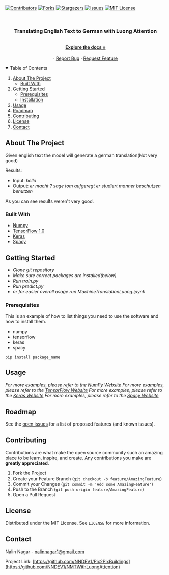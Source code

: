[![Contributors][contributors-shield]][contributors-url]
[![Forks][forks-shield]][forks-url]
[![Stargazers][stars-shield]][stars-url]
[![Issues][issues-shield]][issues-url]
[![MIT License][license-shield]][license-url]




<!-- PROJECT LOGO -->
<br />
<p align="center">
  <a href="https://github.com/NNDEV1/NMTWithLuongAttention">
  </a>

  <h3 align="center">Translating English Text to German with Luong Attention</h3>

  <p align="center">
    <br />
    <a href="https://github.com/NNDEV1/NMTWithLuongAttention"><strong>Explore the docs »</strong></a>
    <br />
    <br />
    ·
    <a href="https://github.com/NNDEV1/NMTWithLuongAttention/issues">Report Bug</a>
    ·
    <a href="https://github.com/NNDEV1/NMTWithLuongAttention/issues">Request Feature</a>
  </p>
</p>



<!-- TABLE OF CONTENTS -->
<details open="open">
  <summary>Table of Contents</summary>
  <ol>
    <li>
      <a href="#about-the-project">About The Project</a>
      <ul>
        <li><a href="#built-with">Built With</a></li>
      </ul>
    </li>
    <li>
      <a href="#getting-started">Getting Started</a>
      <ul>
        <li><a href="#prerequisites">Prerequisites</a></li>
        <li><a href="#installation">Installation</a></li>
      </ul>
    </li>
    <li><a href="#usage">Usage</a></li>
    <li><a href="#roadmap">Roadmap</a></li>
    <li><a href="#contributing">Contributing</a></li>
    <li><a href="#license">License</a></li>
    <li><a href="#contact">Contact</a></li>
  </ol>
</details>



<!-- ABOUT THE PROJECT -->
## About The Project

Given english text the model will generate a german translation(Not very good)

Results: 
* Input: *hello*
* Output: *er macht ? sage tom aufgeregt er studiert manner beschutzen benutzen*

As you can see results weren't very good.

### Built With

* [Numpy](https://numpy.org)
* [TensorFlow 1.0](https://tensorflow.org)
* [Keras](https://keras.io)
* [Spacy](https://spacy.io)



<!-- GETTING STARTED -->
## Getting Started

* *Clone git repository*
* *Make sure correct packages are installed(below)*
* *Run train.py*
* *Run predict.py*
* *or for easier overall usage run MachineTranslationLuong.ipynb*

### Prerequisites

This is an example of how to list things you need to use the software and how to install them.
* numpy
* tensorflow
* keras
* spacy

```pip install package_name```


<!-- USAGE EXAMPLES -->
## Usage

_For more examples, please refer to the [NumPy Website](https://numpy.org)_
_For more examples, please refer to the [TensorFlow Website](https://tensorflow.org)_
_For more examples, please refer to the [Keras Website](https://keras.io)_
_For more examples, please refer to the [Spacy Website](https://spacy.io)_



<!-- ROADMAP -->
## Roadmap

See the [open issues](https://github.com/NNDEV1/NMTWithLuongAttention/issues) for a list of proposed features (and known issues).



<!-- CONTRIBUTING -->
## Contributing

Contributions are what make the open source community such an amazing place to be learn, inspire, and create. Any contributions you make are **greatly appreciated**.

1. Fork the Project
2. Create your Feature Branch (`git checkout -b feature/AmazingFeature`)
3. Commit your Changes (`git commit -m 'Add some AmazingFeature'`)
4. Push to the Branch (`git push origin feature/AmazingFeature`)
5. Open a Pull Request



<!-- LICENSE -->
## License

Distributed under the MIT License. See `LICENSE` for more information.



<!-- CONTACT -->
## Contact

Nalin Nagar - nalinnagar1@gmail.com

Project Link: [https://github.com/NNDEV1/Pix2PixBuildings](https://github.com/NNDEV1/NMTWithLuongAttention)



<!-- MARKDOWN LINKS & IMAGES -->
<!-- https://www.markdownguide.org/basic-syntax/#reference-style-links -->
[contributors-shield]: https://img.shields.io/github/contributors/NNDEV1/NMTWithLuongAttention.svg?style=for-the-badge
[contributors-url]: https://github.com/NNDEV1/NMTWithLuongAttention/graphs/contributors
[forks-shield]: https://img.shields.io/github/forks/NNDEV1/NMTWithLuongAttention.svg?style=for-the-badge
[forks-url]: https://github.com/NNDEV1/NMTWithLuongAttention/network/members
[stars-shield]: https://img.shields.io/github/stars/NNDEV1/NMTWithLuongAttention.svg?style=for-the-badge
[stars-url]: https://github.com/NNDEV1/NMTWithLuongAttention/stargazers
[issues-shield]: https://img.shields.io/github/issues/NNDEV1/NMTWithLuongAttention.svg?style=for-the-badge
[issues-url]: https://github.com/NNDEV1/NMTWithLuongAttention/issues
[license-shield]: https://img.shields.io/github/license/NNDEV1/NMTWithLuongAttention.svg?style=for-the-badge
[license-url]: https://github.com/NNDEV1/NMTWithLuongAttention/blob/master/LICENSE.txt

